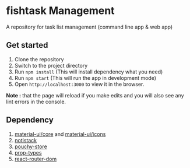# fishtask Management
A repository for task list management (command line app &amp; web app)

## Get started
1. Clone the repository
2. Switch to the project directory
3. Run `npm install` (This will install dependency what you need) 
4. Run `npm start` (This will run the app in development mode)
5. Open `http://localhost:3000` to view it in the browser.

**Note :** that the page will reload if you make edits and you will also see any lint errors in the console.

## Dependency
1. [material-ui/core](https://www.npmjs.com/package/@material-ui/core) and [material-ui/icons](https://www.npmjs.com/package/@material-ui/icons) 
2. [notistack](https://www.npmjs.com/package/notistack)
3. [pouchy-store](https://www.npmjs.com/package/pouchy-store)
4. [prop-types](https://www.npmjs.com/package/prop-types)
5. [react-router-dom](https://www.npmjs.com/package/react-router-dom)